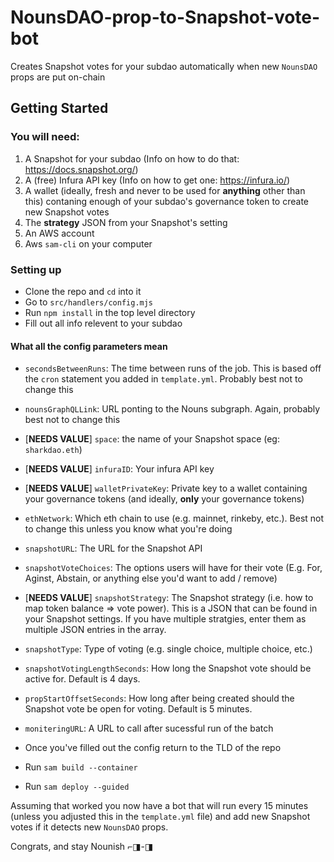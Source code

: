 # NounsDAO-prop-to-Snapshot-vote-bot

Creates Snapshot votes for your subdao automatically when new `NounsDAO` props are put on-chain


## Getting Started


### You will need:
1. A Snapshot for your subdao (Info on how to do that: https://docs.snapshot.org/)
2. A (free) Infura API key (Info on how to get one: https://infura.io/)
3. A wallet (ideally, fresh and never to be used for **anything** other than this) contaning enough of your subdao's governance token to create new Snapshot votes
4. The **strategy** JSON from your Snapshot's setting
5. An AWS account
6. Aws `sam-cli` on your computer

### Setting up
- Clone the repo and `cd` into it
- Go to `src/handlers/config.mjs`
- Run `npm install` in the top level directory
- Fill out all info relevent to your subdao

#### What all the config parameters mean

- `secondsBetweenRuns`: The time between runs of the job. This is based off the `cron` statement you added in `template.yml`. Probably best not to change this
- `nounsGraphQLLink`: URL ponting to the Nouns subgraph. Again, probably best not to change this
- \[**NEEDS VALUE**\] `space`: the name of your Snapshot space (eg: `sharkdao.eth`)
- \[**NEEDS VALUE**\] `infuraID`: Your infura API key
- \[**NEEDS VALUE**\] `walletPrivateKey`: Private key to a wallet containing your governance tokens (and ideally, **only** your governance tokens)
- `ethNetwork`: Which eth chain to use (e.g. mainnet, rinkeby, etc.). Best not to change this unless you know what you're doing
- `snapshotURL`: The URL for the Snapshot API
- `snapshotVoteChoices`: The options users will have for their vote (E.g. For, Aginst, Abstain, or anything else you'd want to add / remove)
- \[**NEEDS VALUE**\] `snapshotStrategy`: The Snapshot strategy (i.e. how to map token balance => vote power). This is a JSON that can be found in your Snapshot settings. If you have multiple stratgies, enter them as multiple JSON entries in the array.
- `snapshotType`: Type of voting (e.g. single choice, multiple choice, etc.)
- `snapshotVotingLengthSeconds`: How long the Snapshot vote should be active for. Default is 4 days.
- `propStartOffsetSeconds`: How long after being created should the Snapshot vote be open for voting. Default is 5 minutes.
- `moniteringURL`: A URL to call after sucessful run of the batch


- Once you've filled out the config return to the TLD of the repo
- Run `sam build --container`
- Run `sam deploy --guided`

Assuming that worked you now have a bot that will run every 15 minutes (unless you adjusted this in the `template.yml` file) and add new Snapshot votes if it detects new `NounsDAO` props. 

Congrats, and stay Nounish ⌐◨-◨ 

